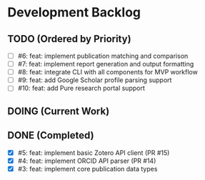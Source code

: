 # Development Backlog

## TODO (Ordered by Priority)
- [ ] #6: feat: implement publication matching and comparison
- [ ] #7: feat: implement report generation and output formatting
- [ ] #8: feat: integrate CLI with all components for MVP workflow
- [ ] #9: feat: add Google Scholar profile parsing support
- [ ] #10: feat: add Pure research portal support

## DOING (Current Work)

## DONE (Completed)
- [x] #5: feat: implement basic Zotero API client (PR #15)
- [x] #4: feat: implement ORCID API parser (PR #14)
- [x] #3: feat: implement core publication data types